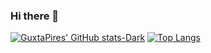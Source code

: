 ### Hi there 👋
[![GuxtaPires' GitHub stats-Dark](https://github-readme-stats.vercel.app/apiGuxtaPires=GuxtaPires\&show_icons=true\&theme=dark#gh-dark-mode-only)](https://github.com/GuxtaPires/github-readme-stats#responsive-card-theme#gh-dark-mode-only)
[![Top Langs](https://github-readme-stats.vercel.app/api/top-langs/GuxtaPires=anuraghazra)](https://github.com/anuraghazra/github-readme-stats)
